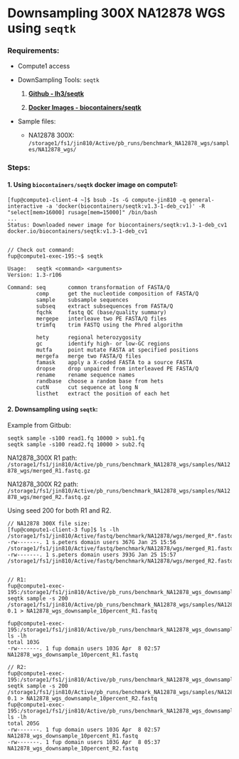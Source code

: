 # Downsampling 300X NA12878 WGS using `seqtk`

### Requirements:

* Compute1 access

* DownSampling Tools: `seqtk`

    1. **[Github - lh3/seqtk](https://github.com/lh3/seqtk)**

    2. **[Docker Images - biocontainers/seqtk](https://hub.docker.com/r/biocontainers/seqtk)**

* Sample files:

    * NA12878 300X: `/storage1/fs1/jin810/Active/pb_runs/benchmark_NA12878_wgs/samples/NA12878_wgs/`



### Steps:

#### 1. Using `biocontainers/seqtk` docker image on compute1:

```
[fup@compute1-client-4 ~]$ bsub -Is -G compute-jin810 -q general-interactive -a 'docker(biocontainers/seqtk:v1.3-1-deb_cv1)' -R "select[mem>16000] rusage[mem=15000]" /bin/bash
...
Status: Downloaded newer image for biocontainers/seqtk:v1.3-1-deb_cv1
docker.io/biocontainers/seqtk:v1.3-1-deb_cv1


// Check out command:
fup@compute1-exec-195:~$ seqtk

Usage:   seqtk <command> <arguments>
Version: 1.3-r106

Command: seq       common transformation of FASTA/Q
         comp      get the nucleotide composition of FASTA/Q
         sample    subsample sequences
         subseq    extract subsequences from FASTA/Q
         fqchk     fastq QC (base/quality summary)
         mergepe   interleave two PE FASTA/Q files
         trimfq    trim FASTQ using the Phred algorithm

         hety      regional heterozygosity
         gc        identify high- or low-GC regions
         mutfa     point mutate FASTA at specified positions
         mergefa   merge two FASTA/Q files
         famask    apply a X-coded FASTA to a source FASTA
         dropse    drop unpaired from interleaved PE FASTA/Q
         rename    rename sequence names
         randbase  choose a random base from hets
         cutN      cut sequence at long N
         listhet   extract the position of each het

```

#### 2. Downsampling using `seqtk`:

Example from Gitbub:

```
seqtk sample -s100 read1.fq 10000 > sub1.fq
seqtk sample -s100 read2.fq 10000 > sub2.fq

```

NA12878_300X R1 path: `/storage1/fs1/jin810/Active/pb_runs/benchmark_NA12878_wgs/samples/NA12878_wgs/merged_R1.fastq.gz`

NA12878_300X R2 path: `/storage1/fs1/jin810/Active/pb_runs/benchmark_NA12878_wgs/samples/NA12878_wgs/merged_R2.fastq.gz`

Using seed 200 for both R1 and R2.

```
// NA12878 300X file size:
[fup@compute1-client-3 fup]$ ls -lh /storage1/fs1/jin810/Active/fastq/benchmark/NA12878/wgs/merged_R*.fastq.gz
-rw-------. 1 s.peters domain users 367G Jan 25 15:56 /storage1/fs1/jin810/Active/fastq/benchmark/NA12878/wgs/merged_R1.fastq.gz
-rw-------. 1 s.peters domain users 393G Jan 25 15:57 /storage1/fs1/jin810/Active/fastq/benchmark/NA12878/wgs/merged_R2.fastq.gz


// R1:
fup@compute1-exec-195:/storage1/fs1/jin810/Active/pb_runs/benchmark_NA12878_wgs_downsample/samples/NA12878_wgs_downsampling$ seqtk sample -s 200 /storage1/fs1/jin810/Active/pb_runs/benchmark_NA12878_wgs/samples/NA12878_wgs/merged_R1.fastq.gz 0.1 > NA12878_wgs_downsample_10percent_R1.fastq   

fup@compute1-exec-195:/storage1/fs1/jin810/Active/pb_runs/benchmark_NA12878_wgs_downsample/samples/NA12878_wgs_downsampling$ ls -lh
total 103G
-rw-------. 1 fup domain users 103G Apr  8 02:57 NA12878_wgs_downsample_10percent_R1.fastq

// R2:
fup@compute1-exec-195:/storage1/fs1/jin810/Active/pb_runs/benchmark_NA12878_wgs_downsample/samples/NA12878_wgs_downsampling$ seqtk sample -s 200 /storage1/fs1/jin810/Active/pb_runs/benchmark_NA12878_wgs/samples/NA12878_wgs/merged_R2.fastq.gz 0.1 > NA12878_wgs_downsample_10percent_R2.fastq
fup@compute1-exec-195:/storage1/fs1/jin810/Active/pb_runs/benchmark_NA12878_wgs_downsample/samples/NA12878_wgs_downsampling$ ls -lh
total 205G
-rw-------. 1 fup domain users 103G Apr  8 02:57 NA12878_wgs_downsample_10percent_R1.fastq
-rw-------. 1 fup domain users 103G Apr  8 05:37 NA12878_wgs_downsample_10percent_R2.fastq

```



